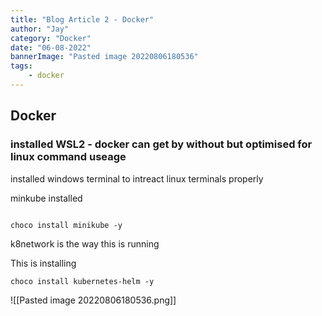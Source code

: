 ```yaml
---
title: "Blog Article 2 - Docker"
author: "Jay"
category: "Docker"
date: "06-08-2022"
bannerImage: "Pasted image 20220806180536"
tags:
    - docker
---
```


## Docker

### installed WSL2 - docker can get by without but optimised for linux command useage

installed windows terminal to intreact linux terminals properly

minkube installed

``` terminal

choco install minikube -y

```

k8network is the way this is running

This is installing 

``` terminal
choco install kubernetes-helm -y
```

![[Pasted image 20220806180536.png]]